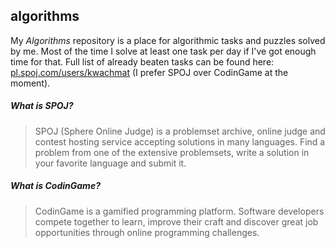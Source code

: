 ## algorithms

My *Algorithms* repository is a place for algorithmic tasks and puzzles solved by me. Most of the time I solve at least one task per day if I've got enough time for that. Full list of already beaten tasks can be found here:
[pl.spoj.com/users/kwachmat](http://pl.spoj.com/users/kwachmat) (I prefer SPOJ over CodinGame at the moment).

##### What is SPOJ?
> SPOJ (Sphere Online Judge) is a problemset archive, online judge and contest hosting service accepting solutions in many languages. Find a problem from one of the extensive problemsets, write a solution in your favorite language and submit it.

##### What is CodinGame?
> CodinGame is a gamified programming platform. Software developers compete together to learn, improve their craft and discover great job opportunities through online programming challenges.
